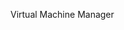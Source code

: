 <Token xmlns:xlink="http://www.w3.org/1999/xlink">Virtual Machine Manager</Token>

<!--HONumber=Jul16_HO3-->


